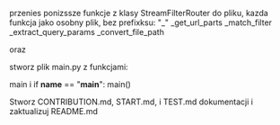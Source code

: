 przenies ponizssze funkcje z klasy StreamFilterRouter do pliku, kazda funkcja jako osobny plik, bez prefixksu: "_"
_get_url_parts
_match_filter
_extract_query_params
_convert_file_path

oraz 

stworz plik main.py z funkcjami:

main i 
if __name__ == "__main__":
    main()



Stworz CONTRIBUTION.md, START.md, i TEST.md  dokumentacji i zaktualizuj README.md 
